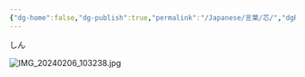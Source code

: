 ```yaml
---
{"dg-home":false,"dg-publish":true,"permalink":"/Japanese/言葉/芯/","dgPassFrontmatter":true}
---
```


しん

![IMG_20240206_103238.jpg](/img/user/998%20resources/%E7%99%BD%E7%86%8A%E3%82%AB%E3%83%95%E3%82%A7/IMG_20240206_103238.jpg)